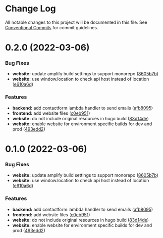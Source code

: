 # Change Log

All notable changes to this project will be documented in this file.
See [Conventional Commits](https://conventionalcommits.org) for commit guidelines.

# 0.2.0 (2022-03-06)


### Bug Fixes

* **website:** update amplify build settings to support monorepo ([8605b7b](https://github.com/cremich/sarahbonzelet.de/commit/8605b7b3290758c4665d5570f16b6d8d04361491))
* **website:** use window.location to check api host instead of location ([e610a6d](https://github.com/cremich/sarahbonzelet.de/commit/e610a6d9a2488941bdc76bec584a00be91b429d5))


### Features

* **backend:** add contactform lambda handler to send emails ([afb8095](https://github.com/cremich/sarahbonzelet.de/commit/afb8095cf44f77a4ef4c963c9c6bdadacb09cc44))
* **frontend:** add website files ([c0eb951](https://github.com/cremich/sarahbonzelet.de/commit/c0eb951d518bebd6718e28df73d31262704f29b8))
* **website:** do not include original resources in hugo build ([83d14de](https://github.com/cremich/sarahbonzelet.de/commit/83d14de2fbeccde2c1a31673e1723a791f633ed9))
* **website:** enable website for environment specific builds for dev and prod ([493edd2](https://github.com/cremich/sarahbonzelet.de/commit/493edd256aafe6f82345b6db9079cc97a8dcf590))





# 0.1.0 (2022-03-06)


### Bug Fixes

* **website:** update amplify build settings to support monorepo ([8605b7b](https://github.com/cremich/sarahbonzelet.de/commit/8605b7b3290758c4665d5570f16b6d8d04361491))
* **website:** use window.location to check api host instead of location ([e610a6d](https://github.com/cremich/sarahbonzelet.de/commit/e610a6d9a2488941bdc76bec584a00be91b429d5))


### Features

* **backend:** add contactform lambda handler to send emails ([afb8095](https://github.com/cremich/sarahbonzelet.de/commit/afb8095cf44f77a4ef4c963c9c6bdadacb09cc44))
* **frontend:** add website files ([c0eb951](https://github.com/cremich/sarahbonzelet.de/commit/c0eb951d518bebd6718e28df73d31262704f29b8))
* **website:** do not include original resources in hugo build ([83d14de](https://github.com/cremich/sarahbonzelet.de/commit/83d14de2fbeccde2c1a31673e1723a791f633ed9))
* **website:** enable website for environment specific builds for dev and prod ([493edd2](https://github.com/cremich/sarahbonzelet.de/commit/493edd256aafe6f82345b6db9079cc97a8dcf590))
